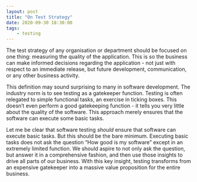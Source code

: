 ```yaml
---
layout: post
title: "On Test Strategy"
date: 2020-09-30 18:30:00
tags: 
    - testing
---
```


The test strategy of any organisation or department should be focused on one thing: measuring the quality of the application. This is so the business can make informed decisions regarding the application - not just with respect to an immediate release, but future development, communication, or any other business activity.

This definition may sound surprising to many in software development. The industry norm is to see testing as a gatekeeper function. Testing is often relegated to simple functional tasks, an exercise in ticking boxes. This doesn’t even perform a good gatekeeping function - it tells you very little about the quality of the software. This approach merely ensures that the software can execute some basic tasks.

Let me be clear that software testing *should* ensure that software can execute basic tasks. But this should be the bare minimum. Executing basic tasks does not ask the question “How good is my software” except in an extremely limited function. We should aspire to not only ask the question, but answer it in a comprehensive fashion, and then use those insights to drive all parts of our business. With this key insight, testing transforms from an expensive gatekeeper into a massive value proposition for the entire business.
